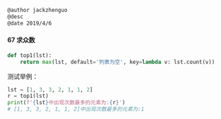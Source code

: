 ```markdown
@author jackzhenguo
@desc 
@date 2019/4/6
```

#### 67 求众数

```python
def top1(lst):
    return max(lst, default='列表为空', key=lambda v: lst.count(v))
```

测试举例：

```python
lst = [1, 3, 3, 2, 1, 1, 2]
r = top1(lst)
print(f'{lst}中出现次数最多的元素为:{r}')  
# [1, 3, 3, 2, 1, 1, 2]中出现次数最多的元素为:1
```

